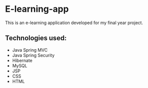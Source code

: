 # E-learning-app

This is an e-learning application developed for my final year project.

## Technologies used:
- Java Spring MVC
- Java Spring Security
- Hibernate
- MySQL
- JSP
- CSS
- HTML 
 
